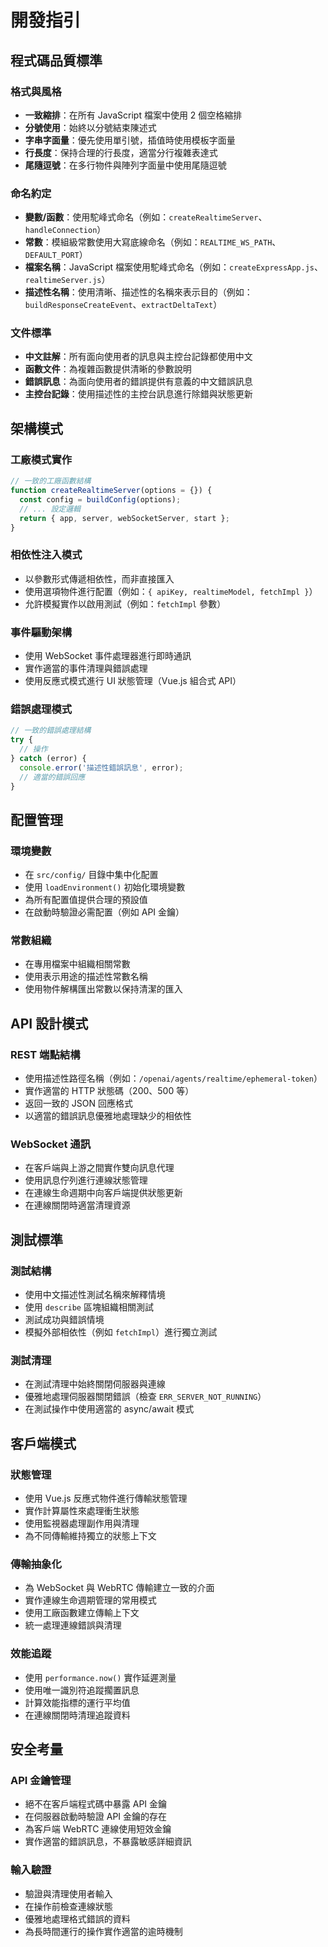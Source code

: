 # 開發指引

## 程式碼品質標準

### 格式與風格

- **一致縮排**：在所有 JavaScript 檔案中使用 2 個空格縮排
- **分號使用**：始終以分號結束陳述式
- **字串字面量**：優先使用單引號，插值時使用模板字面量
- **行長度**：保持合理的行長度，適當分行複雜表達式
- **尾隨逗號**：在多行物件與陣列字面量中使用尾隨逗號

### 命名約定

- **變數/函數**：使用駝峰式命名（例如：`createRealtimeServer`、`handleConnection`）
- **常數**：模組級常數使用大寫底線命名（例如：`REALTIME_WS_PATH`、`DEFAULT_PORT`）
- **檔案名稱**：JavaScript 檔案使用駝峰式命名（例如：`createExpressApp.js`、`realtimeServer.js`）
- **描述性名稱**：使用清晰、描述性的名稱來表示目的（例如：`buildResponseCreateEvent`、`extractDeltaText`）

### 文件標準

- **中文註解**：所有面向使用者的訊息與主控台記錄都使用中文
- **函數文件**：為複雜函數提供清晰的參數說明
- **錯誤訊息**：為面向使用者的錯誤提供有意義的中文錯誤訊息
- **主控台記錄**：使用描述性的主控台訊息進行除錯與狀態更新

## 架構模式

### 工廠模式實作

```javascript
// 一致的工廠函數結構
function createRealtimeServer(options = {}) {
  const config = buildConfig(options);
  // ... 設定邏輯
  return { app, server, webSocketServer, start };
}
```

### 相依性注入模式

- 以參數形式傳遞相依性，而非直接匯入
- 使用選項物件進行配置（例如：`{ apiKey, realtimeModel, fetchImpl }`）
- 允許模擬實作以啟用測試（例如：`fetchImpl` 參數）

### 事件驅動架構

- 使用 WebSocket 事件處理器進行即時通訊
- 實作適當的事件清理與錯誤處理
- 使用反應式模式進行 UI 狀態管理（Vue.js 組合式 API）

### 錯誤處理模式

```javascript
// 一致的錯誤處理結構
try {
  // 操作
} catch (error) {
  console.error('描述性錯誤訊息', error);
  // 適當的錯誤回應
}
```

## 配置管理

### 環境變數

- 在 `src/config/` 目錄中集中化配置
- 使用 `loadEnvironment()` 初始化環境變數
- 為所有配置值提供合理的預設值
- 在啟動時驗證必需配置（例如 API 金鑰）

### 常數組織

- 在專用檔案中組織相關常數
- 使用表示用途的描述性常數名稱
- 使用物件解構匯出常數以保持清潔的匯入

## API 設計模式

### REST 端點結構

- 使用描述性路徑名稱（例如：`/openai/agents/realtime/ephemeral-token`）
- 實作適當的 HTTP 狀態碼（200、500 等）
- 返回一致的 JSON 回應格式
- 以適當的錯誤訊息優雅地處理缺少的相依性

### WebSocket 通訊

- 在客戶端與上游之間實作雙向訊息代理
- 使用訊息佇列進行連線狀態管理
- 在連線生命週期中向客戶端提供狀態更新
- 在連線關閉時適當清理資源

## 測試標準

### 測試結構

- 使用中文描述性測試名稱來解釋情境
- 使用 `describe` 區塊組織相關測試
- 測試成功與錯誤情境
- 模擬外部相依性（例如 `fetchImpl`）進行獨立測試

### 測試清理

- 在測試清理中始終關閉伺服器與連線
- 優雅地處理伺服器關閉錯誤（檢查 `ERR_SERVER_NOT_RUNNING`）
- 在測試操作中使用適當的 async/await 模式

## 客戶端模式

### 狀態管理

- 使用 Vue.js 反應式物件進行傳輸狀態管理
- 實作計算屬性來處理衝生狀態
- 使用監視器處理副作用與清理
- 為不同傳輸維持獨立的狀態上下文

### 傳輸抽象化

- 為 WebSocket 與 WebRTC 傳輸建立一致的介面
- 實作連線生命週期管理的常用模式
- 使用工廠函數建立傳輸上下文
- 統一處理連線錯誤與清理

### 效能追蹤

- 使用 `performance.now()` 實作延遲測量
- 使用唯一識別符追蹤擱置訊息
- 計算效能指標的運行平均值
- 在連線關閉時清理追蹤資料

## 安全考量

### API 金鑰管理

- 絕不在客戶端程式碼中暴露 API 金鑰
- 在伺服器啟動時驗證 API 金鑰的存在
- 為客戶端 WebRTC 連線使用短效金鑰
- 實作適當的錯誤訊息，不暴露敏感詳細資訊

### 輸入驗證

- 驗證與清理使用者輸入
- 在操作前檢查連線狀態
- 優雅地處理格式錯誤的資料
- 為長時間運行的操作實作適當的逾時機制
